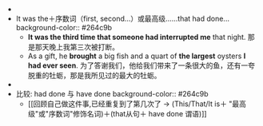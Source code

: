 -
- It was the＋序数词（first, second…​）或最高级……that had done...
  background-color:: #264c9b
	- **It was the third time that someone had interrupted me** that night. 那是那天晚上我第三次被打断。
	- As a gift, he **brought** a big fish and a quart of **the largest** oysters **I had ever seen**. 为了答谢我们，他给我们带来了一条很大的鱼，还有一夸脱重的牡蛎，那是我所见过的最大的牡蛎。
-
- 比较: had done 与 have done
  background-color:: #264c9b
	- [[回顾自己做这件事,已经重复到了第几次了 -> (This/That/It is＋ "最高级"或"序数词"修饰名词)＋(that从句＋ have done 谓语)]]
